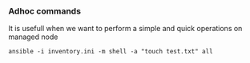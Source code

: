 ### Adhoc commands 

It is usefull when we want to perform a simple and quick operations on managed node

```
ansible -i inventory.ini -m shell -a "touch test.txt" all
```